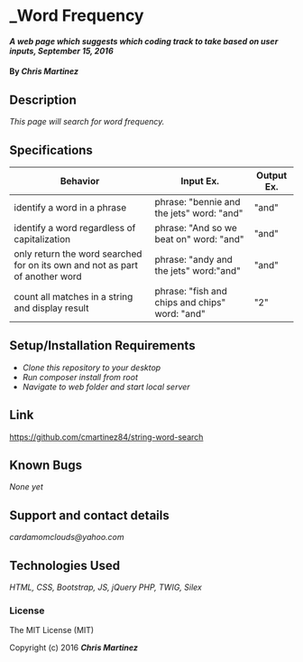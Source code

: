 # _Word Frequency

#### _A web page which suggests which coding track to take based on user inputs, September 15, 2016_

#### By _**Chris Martinez**_

## Description
_This page will search for word frequency._


## Specifications
| Behavior | Input Ex. | Output Ex. |
| --- | --- | --- |
|identify a word in a phrase| phrase: "bennie and the jets" word: "and"|"and"|
|identify a word regardless of capitalization |phrase: "And so we beat on" word: "and"|"and"|
|only return the word searched for on its own and not as part of another word| phrase: "andy and the jets" word:"and"| "and"|
|count all matches in a string and display result| phrase: "fish and chips and chips" word: "and"| "2"|



## Setup/Installation Requirements
* _Clone this repository to your desktop_
* _Run composer install from root_
* _Navigate to web folder and start local server_



## Link
https://github.com/cmartinez84/string-word-search

## Known Bugs
_None yet_

## Support and contact details
_cardamomclouds@yahoo.com_

## Technologies Used
_HTML,
CSS,
Bootstrap,
JS,
jQuery
PHP,
TWIG,
Silex_

### License
The MIT License (MIT)

Copyright (c) 2016 **_Chris Martinez_**
